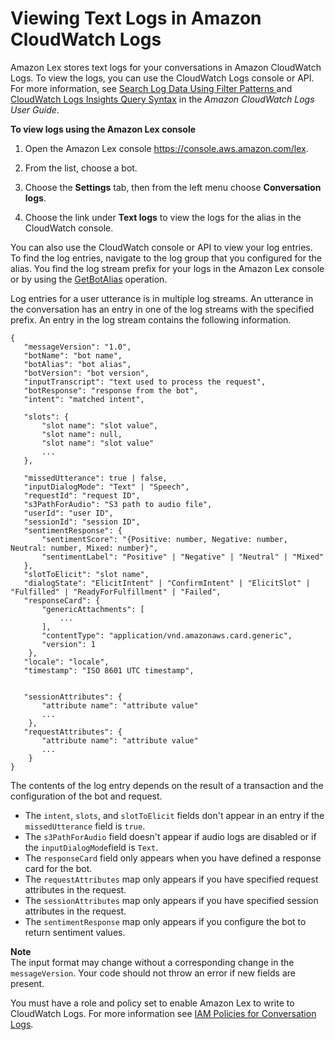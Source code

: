 # Viewing Text Logs in Amazon CloudWatch Logs<a name="conversation-logs-cw"></a>

Amazon Lex stores text logs for your conversations in Amazon CloudWatch Logs\. To view the logs, you can use the CloudWatch Logs console or API\. For more information, see [ Search Log Data Using Filter Patterns ](https://docs.aws.amazon.com/AmazonCloudWatch/latest/logs/SearchDataFilterPattern.html) and [CloudWatch Logs Insights Query Syntax](https://docs.aws.amazon.com/AmazonCloudWatch/latest/logs/CWL_QuerySyntax.html) in the *Amazon CloudWatch Logs User Guide*\.

**To view logs using the Amazon Lex console**

1. Open the Amazon Lex console [https://console\.aws\.amazon\.com/lex](https://console.aws.amazon.com/lex)\.

1. From the list, choose a bot\.

1. Choose the **Settings** tab, then from the left menu choose **Conversation logs**\.

1. Choose the link under **Text logs** to view the logs for the alias in the CloudWatch console\.

You can also use the CloudWatch console or API to view your log entries\. To find the log entries, navigate to the log group that you configured for the alias\. You find the log stream prefix for your logs in the Amazon Lex console or by using the [GetBotAlias](API_GetBotAlias.md) operation\. 

Log entries for a user utterance is in multiple log streams\. An utterance in the conversation has an entry in one of the log streams with the specified prefix\. An entry in the log stream contains the following information\.

```
{
   "messageVersion": "1.0",
   "botName": "bot name",
   "botAlias": "bot alias",
   "botVersion": "bot version",
   "inputTranscript": "text used to process the request",
   "botResponse": "response from the bot",
   "intent": "matched intent",
   
   "slots": {
       "slot name": "slot value",
       "slot name": null,
       "slot name": "slot value"
       ...
   },

   "missedUtterance": true | false,
   "inputDialogMode": "Text" | "Speech",
   "requestId": "request ID",
   "s3PathForAudio": "S3 path to audio file",
   "userId": "user ID",
   "sessionId": "session ID",
   "sentimentResponse": {
       "sentimentScore": "{Positive: number, Negative: number, Neutral: number, Mixed: number}",
       "sentimentLabel": "Positive" | "Negative" | "Neutral" | "Mixed"
   },
   "slotToElicit": "slot name",
   "dialogState": "ElicitIntent" | "ConfirmIntent" | "ElicitSlot" | "Fulfilled" | "ReadyForFulfillment" | "Failed",
   "responseCard": {
       "genericAttachments": [
           ...
       ],
       "contentType": "application/vnd.amazonaws.card.generic",
       "version": 1
    },
   "locale": "locale",
   "timestamp": "ISO 8601 UTC timestamp",

   
   "sessionAttributes": {
       "attribute name": "attribute value"
       ...
    },
   "requestAttributes": {
       "attribute name": "attribute value"
       ...
    }
}
```

The contents of the log entry depends on the result of a transaction and the configuration of the bot and request\.
+ The `intent`, `slots`, and `slotToElicit` fields don't appear in an entry if the `missedUtterance` field is `true`\.
+ The `s3PathForAudio` field doesn't appear if audio logs are disabled or if the `inputDialogMode`field is `Text`\.
+ The `responseCard` field only appears when you have defined a response card for the bot\.
+ The `requestAttributes` map only appears if you have specified request attributes in the request\.
+ The `sessionAttributes` map only appears if you have specified session attributes in the request\.
+ The `sentimentResponse` map only appears if you configure the bot to return sentiment values\.

**Note**  
The input format may change without a corresponding change in the `messageVersion`\. Your code should not throw an error if new fields are present\.

You must have a role and policy set to enable Amazon Lex to write to CloudWatch Logs\. For more information see [IAM Policies for Conversation Logs](conversation-logs-policies.md)\.